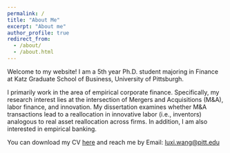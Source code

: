 ```yaml
---
permalink: /
title: "About Me"
excerpt: "About me"
author_profile: true
redirect_from: 
  - /about/
  - /about.html
---
```


Welcome to my website! I am a 5th year Ph.D. student majoring in Finance at Katz Graduate School of Business, University of Pittsburgh. 

I primarily work in the area of empirical corporate finance. Specifically, my research interest lies at the intersection of Mergers and Acquisitions (M&A), labor finance, and innovation. My dissertation examines whether M&A transactions lead to a reallocation in innovative labor (i.e., inventors) analogous to real asset reallocation across firms. In addition, I am also interested in empirical banking. 

You can download my CV [here](https://slucyp.github.io/files/Luxi_Wang_CV.pdf) and reach me by Email: luxi.wang@pitt.edu








